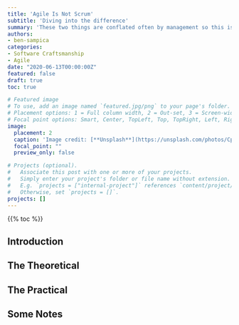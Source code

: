 ```yaml
---
title: 'Agile Is Not Scrum'
subtitle: 'Diving into the difference'
summary: 'These two things are conflated often by management so this is a deep dive into what they aren’t, what they are, and why it’s important to know the difference.'
authors:
- ben-sampica
categories:
- Software Craftsmanship
- Agile
date: "2020-06-13T00:00:00Z"
featured: false
draft: true
toc: true

# Featured image
# To use, add an image named `featured.jpg/png` to your page's folder.
# Placement options: 1 = Full column width, 2 = Out-set, 3 = Screen-width
# Focal point options: Smart, Center, TopLeft, Top, TopRight, Left, Right, BottomLeft, Bottom, BottomRight
image:
  placement: 2
  caption: 'Image credit: [**Unsplash**](https://unsplash.com/photos/CpkOjOcXdUY)'
  focal_point: ""
  preview_only: false

# Projects (optional).
#   Associate this post with one or more of your projects.
#   Simply enter your project's folder or file name without extension.
#   E.g. `projects = ["internal-project"]` references `content/project/deep-learning/index.md`.
#   Otherwise, set `projects = []`.
projects: []
---
```


{{% toc %}}

## Introduction

## The Theoretical

## The Practical

## Some Notes
